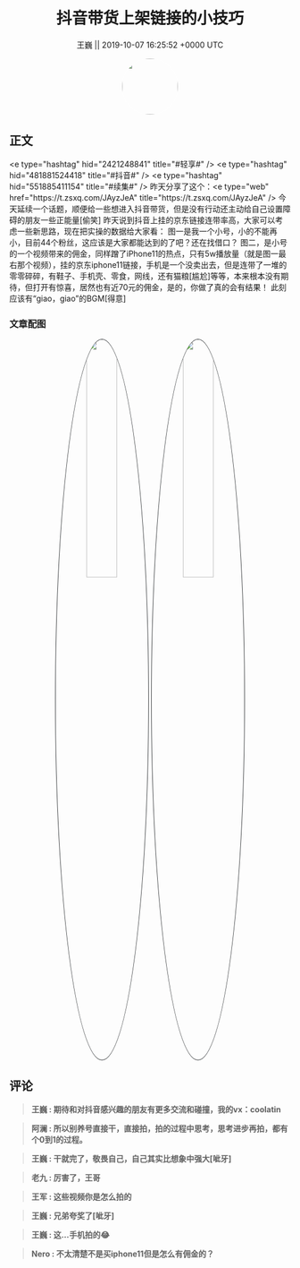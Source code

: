 <h1 align="center">抖音带货上架链接的小技巧</h1>




<p align="center">
    <a>王巍 || 2019-10-07 16:25:52 &#43;0000 UTC</a>
</p>

<div align="center">
    <img src="https://images.zsxq.com/FmbWwhQ7QtrPr5CQ6IiXWQ0cx9SF?e=1590940799&amp;token=kIxbL07-8jAj8w1n4s9zv64FuZZNEATmlU_Vm6zD:3QchCW90WEjVipfvS78xnQOQDRE=" width="100" height="100" style="border:1px solid;border-radius:50%; color:#ffffff"/>
</div>




## 正文

<div>
&lt;e type=&#34;hashtag&#34; hid=&#34;2421248841&#34; title=&#34;#轻享#&#34; /&gt; &lt;e type=&#34;hashtag&#34; hid=&#34;481881524418&#34; title=&#34;#抖音#&#34; /&gt; &lt;e type=&#34;hashtag&#34; hid=&#34;551885411154&#34; title=&#34;#续集#&#34; /&gt; 
昨天分享了这个：&lt;e type=&#34;web&#34; href=&#34;https://t.zsxq.com/JAyzJeA&#34; title=&#34;https://t.zsxq.com/JAyzJeA&#34; /&gt;
今天延续一个话题，顺便给一些想进入抖音带货，但是没有行动还主动给自己设置障碍的朋友一些正能量[偷笑]
昨天说到抖音上挂的京东链接连带率高，大家可以考虑一些新思路，现在把实操的数据给大家看：
图一是我一个小号，小的不能再小，目前44个粉丝，这应该是大家都能达到的了吧？还在找借口？
图二，是小号的一个视频带来的佣金，同样蹭了iPhone11的热点，只有5w播放量（就是图一最右那个视频），挂的京东iphone11链接，手机是一个没卖出去，但是连带了一堆的零零碎碎，有鞋子、手机壳、零食，网线，还有猫粮[尴尬]等等，本来根本没有期待，但打开有惊喜，居然也有近70元的佣金，是的，你做了真的会有结果！
此刻应该有“giao，giao”的BGM[得意]
</div>

### 文章配图

<div class="image" align="center">

<img src="https://images.zsxq.com/Ft8NtBSiPKQYrF24c6Wlz8oYqYdr?imageMogr2/auto-orient/thumbnail/800x/format/jpg/blur/1x0/quality/75&amp;e=1590940799&amp;token=kIxbL07-8jAj8w1n4s9zv64FuZZNEATmlU_Vm6zD:z5IzTINsXL6XI6CJowut_lAKEoo=" width="33%" height="33%" style="border:1px solid;border-radius:50%; color:#3c3f41"/>

<img src="https://images.zsxq.com/Flo4PUtaQREirWvUhC-ysaaOwPh7?imageMogr2/auto-orient/thumbnail/800x/format/jpg/blur/1x0/quality/75&amp;e=1590940799&amp;token=kIxbL07-8jAj8w1n4s9zv64FuZZNEATmlU_Vm6zD:GtyXva-O1_0yFVxQS2jKz5BhGmE=" width="33%" height="33%" style="border:1px solid;border-radius:50%; color:#3c3f41"/>

</div>


## 评论

<div align="left">
<div>

<blockquote >
<span> <strong>王巍 : 期待和对抖音感兴趣的朋友有更多交流和碰撞，我的vx：coolatin </strong></span>
</blockquote>

<blockquote >
<span> <strong>阿澜 : 所以别养号直接干，直接拍，拍的过程中思考，思考进步再拍，都有个0到1的过程。 </strong></span>
</blockquote>

<blockquote >
<span> <strong>王巍 : 干就完了，敬畏自己，自己其实比想象中强大[呲牙] </strong></span>
</blockquote>

<blockquote >
<span> <strong>老九 : 厉害了，王哥 </strong></span>
</blockquote>

<blockquote >
<span> <strong>王军 : 这些视频你是怎么拍的 </strong></span>
</blockquote>

<blockquote >
<span> <strong>王巍 : 兄弟夸奖了[呲牙] </strong></span>
</blockquote>

<blockquote >
<span> <strong>王巍 : 这…手机拍的😂 </strong></span>
</blockquote>

<blockquote >
<span> <strong>Nero : 不太清楚不是买iphone11但是怎么有佣金的？ </strong></span>
</blockquote>

</div>
</div>